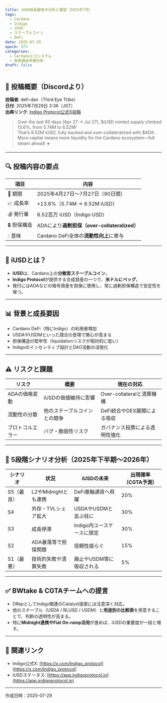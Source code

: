 ```yaml
---
title: iUSD成長報告の分析と展望（2025年7月）
tags:
  - Cardano
  - Indigo
  - iUSD
  - ステーブルコイン
  - DeFi
date: 2025-07-29
epoch: 573
categories:
  - Cardanoエコシステム
  - 仮想通貨市場分析
draft: false
---
```


## 📰 投稿概要（Discordより）

**投稿者**: defi-dan（Third Eye Tribe）  
**日付**: 2025年7月29日 3:36（JST）  
**出典リンク**: [Indigo Protocol公式X投稿](https://x.com/Indigo_protocol/status/1949900904813253058)

> Over the last 90 days (Apr 27 → Jul 27), $iUSD minted supply climbed 13.6%, from 5.74M to 6.52M!  
> That’s 6.52M iUSD, fully backed and over-collateralized with $ADA.  
> More capital means more liquidity for the Cardano ecosystem—full steam ahead! ✈️

---

## 🔍 投稿内容の要点

| 項目 | 内容 |
|------|------|
| 📅 期間 | 2025年4月27日〜7月27日（90日間） |
| 📈 成長率 | +13.6%（5.74M → 6.52M iUSD） |
| 💰 発行量 | 6.52百万 iUSD（Indigo USD） |
| 🔒 担保構造 | ADAにより**過剰担保（over-collateralized）** |
| 💧 意味 | Cardano DeFi全体の**流動性向上**に寄与 |

---

## 🧠 iUSDとは？

- **iUSD**は、Cardano上の**分散型ステーブルコイン**。
- **Indigo Protocol**が提供する合成資産の一つで、**米ドルにペッグ**。
- 発行にはADAなどの暗号資産を担保に使用し、常に過剰担保構造で安定性を保つ。

---

## 📊 背景と成長要因

- Cardano DeFi（特にIndigo）の利用者増加
- USDAやUSDMといった競合の登場で関心が高まる
- 担保構造の堅牢性（liquidationリスクが相対的に低い）
- Indigoのインセンティブ設計とDAO活動の活発化

---

## ⚠️ リスクと課題

| リスク | 概要 | 現在の対応 |
|--------|------|-------------|
| ADAの価格変動 | iUSDの価値維持に影響 | Over-collateralと清算機構 |
| 流動性の分散 | 他のステーブルコインとの競争 | DeFi統合やDEX展開による吸収 |
| プロトコルエラー | バグ・脆弱性リスク | ガバナンス投票による透明性強化 |

---

## 🔮 5段階シナリオ分析（2025年下半期〜2026年）

| シナリオ | 状況 | iUSDの未来 | 出現確率（CGTA予測） |
|----------|------|-------------|------------------------|
| S5（最良） | L2やMidnightとも連携 | DeFi基軸通貨へ飛躍 | 20% |
| S4 | 共存・TVLシェア拡大 | USDAやUSDMと並ぶ柱に | 30% |
| S3 | 成長停滞 | Indigo内ユースケースに限定 | 30% |
| S2 | ADA暴落等で担保問題 | 信頼性揺らぐ | 15% |
| S1（最悪） | 技術的失敗や清算失敗 | 廃止やUSDM等に吸収される | 5% |

---

## ✅ BWtake & CGTAチームへの提言

- DRepとしてIndigo関連のCatalyst提案には注意深く対応。
- 他のステーブル（USDA / RLUSD / USDM）と**用途別の比較表**を用意することで、判断の透明性が高まる。
- 特に**Midnight連携やFiat On-ramp活用**が進めば、iUSDの重要度が一段と増す。

---

## 🔗 関連リンク

- Indigo公式X: [https://x.com/Indigo_protocol](https://x.com/Indigo_protocol)
- iUSDステータス: [https://app.indigoprotocol.io](https://app.indigoprotocol.io)

---

作成日時：2025-07-29